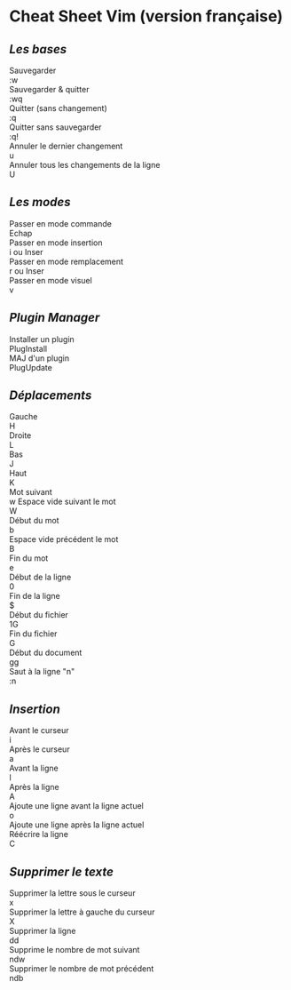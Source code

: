 # **Cheat Sheet Vim** (version française) #

## _Les bases_ ##

Sauvegarder  
:w  
Sauvegarder & quitter   
:wq  
Quitter (sans changement)   
:q  
Quitter sans sauvegarder  
:q!  
Annuler le dernier changement  
u  
Annuler tous les changements de la ligne   
U   

## _Les modes_ ##                                                                                                 

Passer en mode commande                                                                                           
Echap                                                                                                             
Passer en mode insertion                                                                                          
i ou Inser                                                                                                        
Passer en mode remplacement                                                                                       
r ou Inser                                                                                                        
Passer en mode visuel                                                                                             
v

## _Plugin Manager_ ##                                                                                            

Installer un plugin                                                                                               
PlugInstall                                                                                                       
MAJ d'un plugin                                                                                                   
PlugUpdate                     

## _Déplacements_ ##
  
Gauche  
H  
Droite  
L  
Bas  
J  
Haut  
K  
Mot suivant  
w
Espace vide suivant le mot  
W    
Début du mot  
b  
Espace vide précédent le mot  
B  
Fin du mot  
e  
Début de la ligne  
0  
Fin de la ligne  
$  
Début du fichier  
1G  
Fin du fichier  
G  
Début du document  
gg  
Saut à la ligne "n"  
:n

## _Insertion_ ##

Avant le curseur  
i  
Après le curseur  
a  
Avant la ligne  
l  
Après la ligne  
A  
Ajoute une ligne avant la ligne actuel  
o  
Ajoute une ligne après la ligne actuel    
Réécrire la ligne  
C  

## _Supprimer le texte_ ##

Supprimer la lettre sous le curseur  
x  
Supprimer la lettre à gauche du curseur  
X  
Supprimer la ligne  
dd  
Supprime le nombre de mot suivant  
ndw  
Supprimer le nombre de mot précédent  
ndb  

